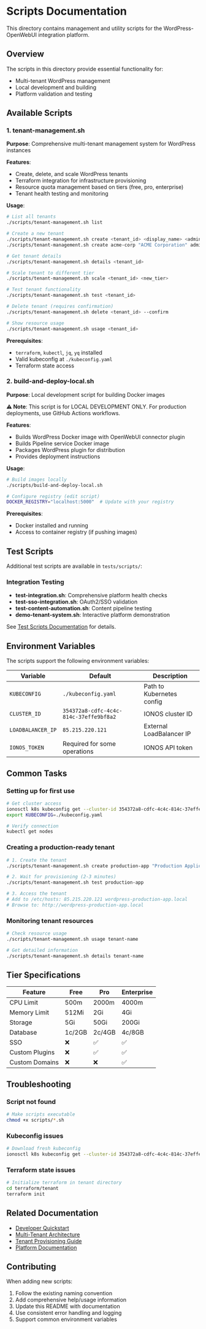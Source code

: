 # Scripts Documentation

This directory contains management and utility scripts for the WordPress-OpenWebUI integration platform.

## Overview

The scripts in this directory provide essential functionality for:
- Multi-tenant WordPress management
- Local development and building
- Platform validation and testing

## Available Scripts

### 1. tenant-management.sh
**Purpose**: Comprehensive multi-tenant management system for WordPress instances

**Features**:
- Create, delete, and scale WordPress tenants
- Terraform integration for infrastructure provisioning
- Resource quota management based on tiers (free, pro, enterprise)
- Tenant health testing and monitoring

**Usage**:
```bash
# List all tenants
./scripts/tenant-management.sh list

# Create a new tenant
./scripts/tenant-management.sh create <tenant_id> <display_name> <admin_email> [tier]
./scripts/tenant-management.sh create acme-corp "ACME Corporation" admin@acme.com pro

# Get tenant details
./scripts/tenant-management.sh details <tenant_id>

# Scale tenant to different tier
./scripts/tenant-management.sh scale <tenant_id> <new_tier>

# Test tenant functionality
./scripts/tenant-management.sh test <tenant_id>

# Delete tenant (requires confirmation)
./scripts/tenant-management.sh delete <tenant_id> --confirm

# Show resource usage
./scripts/tenant-management.sh usage <tenant_id>
```

**Prerequisites**:
- `terraform`, `kubectl`, `jq`, `yq` installed
- Valid kubeconfig at `./kubeconfig.yaml`
- Terraform state access

### 2. build-and-deploy-local.sh
**Purpose**: Local development script for building Docker images

**⚠️ Note**: This script is for LOCAL DEVELOPMENT ONLY. For production deployments, use GitHub Actions workflows.

**Features**:
- Builds WordPress Docker image with OpenWebUI connector plugin
- Builds Pipeline service Docker image
- Packages WordPress plugin for distribution
- Provides deployment instructions

**Usage**:
```bash
# Build images locally
./scripts/build-and-deploy-local.sh

# Configure registry (edit script)
DOCKER_REGISTRY="localhost:5000"  # Update with your registry
```

**Prerequisites**:
- Docker installed and running
- Access to container registry (if pushing images)

## Test Scripts

Additional test scripts are available in `tests/scripts/`:

### Integration Testing
- **test-integration.sh**: Comprehensive platform health checks
- **test-sso-integration.sh**: OAuth2/SSO validation
- **test-content-automation.sh**: Content pipeline testing
- **demo-tenant-system.sh**: Interactive platform demonstration

See [Test Scripts Documentation](../tests/scripts/README.md) for details.

## Environment Variables

The scripts support the following environment variables:

| Variable | Default | Description |
|----------|---------|-------------|
| `KUBECONFIG` | `./kubeconfig.yaml` | Path to Kubernetes config |
| `CLUSTER_ID` | `354372a8-cdfc-4c4c-814c-37effe9bf8a2` | IONOS cluster ID |
| `LOADBALANCER_IP` | `85.215.220.121` | External LoadBalancer IP |
| `IONOS_TOKEN` | Required for some operations | IONOS API token |

## Common Tasks

### Setting up for first use
```bash
# Get cluster access
ionosctl k8s kubeconfig get --cluster-id 354372a8-cdfc-4c4c-814c-37effe9bf8a2
export KUBECONFIG=./kubeconfig.yaml

# Verify connection
kubectl get nodes
```

### Creating a production-ready tenant
```bash
# 1. Create the tenant
./scripts/tenant-management.sh create production-app "Production Application" admin@company.com enterprise

# 2. Wait for provisioning (2-3 minutes)
./scripts/tenant-management.sh test production-app

# 3. Access the tenant
# Add to /etc/hosts: 85.215.220.121 wordpress-production-app.local
# Browse to: http://wordpress-production-app.local
```

### Monitoring tenant resources
```bash
# Check resource usage
./scripts/tenant-management.sh usage tenant-name

# Get detailed information
./scripts/tenant-management.sh details tenant-name
```

## Tier Specifications

| Feature | Free | Pro | Enterprise |
|---------|------|-----|------------|
| CPU Limit | 500m | 2000m | 4000m |
| Memory Limit | 512Mi | 2Gi | 4Gi |
| Storage | 5Gi | 50Gi | 200Gi |
| Database | 1c/2GB | 2c/4GB | 4c/8GB |
| SSO | ❌ | ✅ | ✅ |
| Custom Plugins | ❌ | ✅ | ✅ |
| Custom Domains | ❌ | ❌ | ✅ |

## Troubleshooting

### Script not found
```bash
# Make scripts executable
chmod +x scripts/*.sh
```

### Kubeconfig issues
```bash
# Download fresh kubeconfig
ionosctl k8s kubeconfig get --cluster-id 354372a8-cdfc-4c4c-814c-37effe9bf8a2
```

### Terraform state issues
```bash
# Initialize terraform in tenant directory
cd terraform/tenant
terraform init
```

## Related Documentation

- [Developer Quickstart](../docs/DEVELOPER_QUICKSTART.md)
- [Multi-Tenant Architecture](../docs/MULTI_TENANT_ARCHITECTURE.md)
- [Tenant Provisioning Guide](../docs/TENANT_PROVISIONING_QUICKSTART.md)
- [Platform Documentation](../README.md)

## Contributing

When adding new scripts:
1. Follow the existing naming convention
2. Add comprehensive help/usage information
3. Update this README with documentation
4. Use consistent error handling and logging
5. Support common environment variables